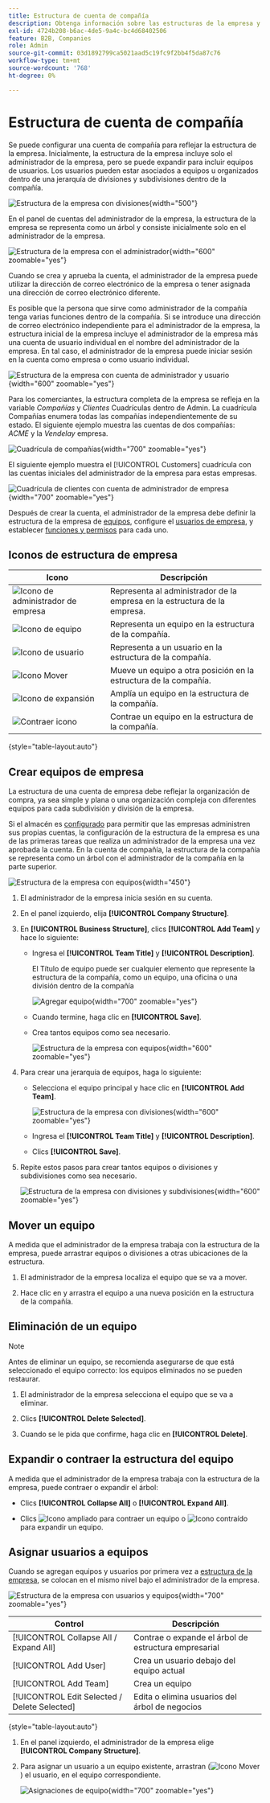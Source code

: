```yaml
---
title: Estructura de cuenta de compañía
description: Obtenga información sobre las estructuras de la empresa y cómo un administrador de la empresa puede definirlas para admitir sus flujos de trabajo y políticas empresariales.
exl-id: 4724b208-b6ac-4de5-9a4c-bc4d68402506
feature: B2B, Companies
role: Admin
source-git-commit: 03d1892799ca5021aad5c19fc9f2bb4f5da87c76
workflow-type: tm+mt
source-wordcount: '768'
ht-degree: 0%

---
```


# Estructura de cuenta de compañía

Se puede configurar una cuenta de compañía para reflejar la estructura de la empresa. Inicialmente, la estructura de la empresa incluye solo el administrador de la empresa, pero se puede expandir para incluir equipos de usuarios. Los usuarios pueden estar asociados a equipos u organizados dentro de una jerarquía de divisiones y subdivisiones dentro de la compañía.

![Estructura de la empresa con divisiones](./assets/company-structure-diagram.svg){width="500"}

En el panel de cuentas del administrador de la empresa, la estructura de la empresa se representa como un árbol y consiste inicialmente solo en el administrador de la empresa.

![Estructura de la empresa con el administrador](./assets/company-structure-tree-admin.png){width="600" zoomable="yes"}

Cuando se crea y aprueba la cuenta, el administrador de la empresa puede utilizar la dirección de correo electrónico de la empresa o tener asignada una dirección de correo electrónico diferente.

Es posible que la persona que sirve como administrador de la compañía tenga varias funciones dentro de la compañía. Si se introduce una dirección de correo electrónico independiente para el administrador de la empresa, la estructura inicial de la empresa incluye el administrador de la empresa más una cuenta de usuario individual en el nombre del administrador de la empresa. En tal caso, el administrador de la empresa puede iniciar sesión en la cuenta como empresa o como usuario individual.

![Estructura de la empresa con cuenta de administrador y usuario](./assets/company-structure-tree-admin-user.png){width="600" zoomable="yes"}

Para los comerciantes, la estructura completa de la empresa se refleja en la variable _Compañías_ y _Clientes_ Cuadrículas dentro de Admin. La cuadrícula Compañías enumera todas las compañías independientemente de su estado. El siguiente ejemplo muestra las cuentas de dos compañías: _ACME_ y la _Vendelay_ empresa.

![Cuadrícula de compañías](./assets/companies-grid.png){width="700" zoomable="yes"}

El siguiente ejemplo muestra el [!UICONTROL Customers] cuadrícula con las cuentas iniciales del administrador de la empresa para estas empresas.

![Cuadrícula de clientes con cuenta de administrador de empresa](./assets/company-admin-user-account.png){width="700" zoomable="yes"}

Después de crear la cuenta, el administrador de la empresa debe definir la estructura de la empresa de [equipos](account-company-structure.md), configure el [usuarios de empresa](account-company-users.md), y establecer [funciones y permisos](account-company-roles-permissions.md) para cada uno.

## Iconos de estructura de empresa

| Icono | Descripción |
| ---- | ----------------- |
| ![Icono de administrador de empresa](./assets/company-icon-admin.png) | Representa al administrador de la empresa en la estructura de la empresa. |
| ![Icono de equipo](./assets/company-icon-team.png) | Representa un equipo en la estructura de la compañía. |
| ![Icono de usuario](./assets/company-icon-user.png) | Representa a un usuario en la estructura de la compañía. |
| ![Icono Mover](./assets/company-icon-move.png) | Mueve un equipo a otra posición en la estructura de la compañía. |
| ![Icono de expansión](./assets/company-icon-expand.png) | Amplía un equipo en la estructura de la compañía. |
| ![Contraer icono](./assets/company-icon-collapse.png) | Contrae un equipo en la estructura de la compañía. |

{style="table-layout:auto"}

## Crear equipos de empresa

La estructura de una cuenta de empresa debe reflejar la organización de compra, ya sea simple y plana o una organización compleja con diferentes equipos para cada subdivisión y división de la empresa.

Si el almacén es [configurado](enable-basic-features.md) para permitir que las empresas administren sus propias cuentas, la configuración de la estructura de la empresa es una de las primeras tareas que realiza un administrador de la empresa una vez aprobada la cuenta. En la cuenta de compañía, la estructura de la compañía se representa como un árbol con el administrador de la compañía en la parte superior.

![Estructura de la empresa con equipos](./assets/company-structure-teams-diagram.svg){width="450"}

1. El administrador de la empresa inicia sesión en su cuenta.

1. En el panel izquierdo, elija **[!UICONTROL Company Structure]**.

1. En **[!UICONTROL Business Structure]**, clics **[!UICONTROL Add Team]** y hace lo siguiente:

   - Ingresa el **[!UICONTROL Team Title]** y **[!UICONTROL Description]**.

     El Título de equipo puede ser cualquier elemento que represente la estructura de la compañía, como un equipo, una oficina o una división dentro de la compañía

     ![Agregar equipo](./assets/company-structure-add-team.png){width="700" zoomable="yes"}

   - Cuando termine, haga clic en **[!UICONTROL Save]**.

   - Crea tantos equipos como sea necesario.

     ![Estructura de la empresa con equipos](./assets/company-structure-teams.png){width="600" zoomable="yes"}

1. Para crear una jerarquía de equipos, haga lo siguiente:

   - Selecciona el equipo principal y hace clic en **[!UICONTROL Add Team]**.

     ![Estructura de la empresa con divisiones](./assets/company-structure-northwest-division.png){width="600" zoomable="yes"}

   - Ingresa el **[!UICONTROL Team Title]** y **[!UICONTROL Description]**.

   - Clics **[!UICONTROL Save]**.

1. Repite estos pasos para crear tantos equipos o divisiones y subdivisiones como sea necesario.

   ![Estructura de la empresa con divisiones y subdivisiones](./assets/company-structure-divisions.png){width="600" zoomable="yes"}

## Mover un equipo

A medida que el administrador de la empresa trabaja con la estructura de la empresa, puede arrastrar equipos o divisiones a otras ubicaciones de la estructura.

1. El administrador de la empresa localiza el equipo que se va a mover.

1. Hace clic en y arrastra el equipo a una nueva posición en la estructura de la compañía.

## Eliminación de un equipo

>[!NOTE]
>
>Antes de eliminar un equipo, se recomienda asegurarse de que está seleccionado el equipo correcto: los equipos eliminados no se pueden restaurar.

1. El administrador de la empresa selecciona el equipo que se va a eliminar.

1. Clics **[!UICONTROL Delete Selected]**.

1. Cuando se le pida que confirme, haga clic en **[!UICONTROL Delete]**.

## Expandir o contraer la estructura del equipo

A medida que el administrador de la empresa trabaja con la estructura de la empresa, puede contraer o expandir el árbol:

- Clics **[!UICONTROL Collapse All]** o **[!UICONTROL Expand All]**.

- Clics ![Icono ampliado](../assets/icon-display-collapse.png) para contraer un equipo o ![Icono contraído](../assets/icon-display-expand.png) para expandir un equipo.

## Asignar usuarios a equipos

Cuando se agregan equipos y usuarios por primera vez a [estructura de la empresa](account-company-structure.md), se colocan en el mismo nivel bajo el administrador de la empresa.

![Estructura de la empresa con usuarios y equipos](./assets/company-users-added.png){width="700" zoomable="yes"}

| Control | Descripción |
|--- |--- |
| [!UICONTROL Collapse All / Expand All] | Contrae o expande el árbol de estructura empresarial |
| [!UICONTROL Add User] | Crea un usuario debajo del equipo actual |
| [!UICONTROL Add Team] | Crea un equipo |
| [!UICONTROL Edit Selected / Delete Selected] | Edita o elimina usuarios del árbol de negocios |

{style="table-layout:auto"}

1. En el panel izquierdo, el administrador de la empresa elige **[!UICONTROL Company Structure]**.

1. Para asignar un usuario a un equipo existente, arrastran (![Icono Mover](../assets/icon-move.png)) el usuario, en el equipo correspondiente.

   ![Asignaciones de equipo](./assets/company-structure-teams-users-assigned.png){width="700" zoomable="yes"}

